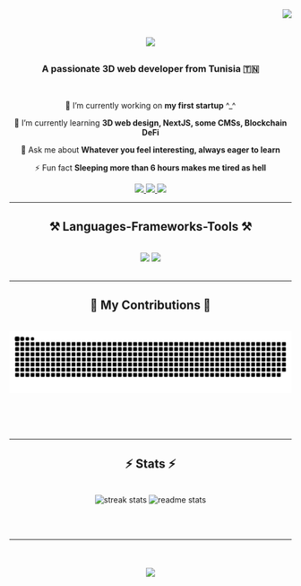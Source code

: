 <img align="right" src="https://visitor-badge.laobi.icu/badge?page_id=Affi-Amine.Affi-Amine" />

<h1 align="center">
    <img src="https://readme-typing-svg.herokuapp.com/?font=Righteous&size=35&center=true&vCenter=true&width=500&height=70&duration=4000&lines=Hi+There!+👋;+I'm+Amine+Mayna+Affi!;" />
</h1>

<h3 align="center">A passionate 3D web developer from Tunisia 🇹🇳</h3>

<br/>

<div align="center">
 
 🔭 I’m currently working on **my first startup** ^_^
 
 🌱 I’m currently learning **3D web design, NextJS, some CMSs, Blockchain DeFi**

💬 Ask me about **Whatever you feel interesting, always eager to learn**

⚡ Fun fact **Sleeping more than 6 hours makes me tired as hell**

 </div>
 
<div align="center"> 
  <a href="mailto:affi.amin.work@gmail.com">
    <img src="https://img.shields.io/badge/Gmail-333333?style=for-the-badge&logo=gmail&logoColor=red" />
  </a>
  <a href="https://linkedin.com/in/Amine-Affi" target="_blank">
    <img src="https://img.shields.io/badge/LinkedIn-0077B5?style=for-the-badge&logo=linkedin&logoColor=white" target="_blank" />
  </a>
  <a href="https://github.com/Affi-Amine" target="_blank">
     <img src="https://img.shields.io/badge/Portfolio-FF5722?style=for-the-badge&logo=todoist&logoColor=white" target="_blank" /> <!-- sqlite, safari, google-chrome are other good icon options -->
  </a>
</div>

 <hr/>
 
<h2 align="center">⚒️ Languages-Frameworks-Tools ⚒️</h2>
<br/>
<div align="center">
    <img src="https://skillicons.dev/icons?i=react,bootstrap,solidity,html,css,vscode,github,figma,tailwind,git,C#" />
    <img src="https://skillicons.dev/icons?i=nodejs,python,javascript,typescript,firebase,mongodb,java,nextjs,mysql,nestjs" /><br>
</div>

<br/>
<hr/>

<div align="center">
  <h2>🐍 My Contributions 🐍</h2>
  <br>
  <img alt="snake eating my contributions" src="https://raw.githubusercontent.com/Affi-Amine/Affi-Amine/output/github-contribution-grid-snake.svg" />
  
  <br/><br/><br/>
</div>

<hr/>

<h2 align="center">⚡ Stats ⚡</h2>
<br>
<div align=center>
  <img width=390 src="https://github-readme-streak-stats-salesp07.vercel.app/?user=Affi-Amine&count_private=true&theme=react&border_radius=10" alt="streak stats""/>
  <img width=390 src="https://github-readme-stats-salesp07.vercel.app/api?username=Affi-Amine&count_private=true&show_icons=true&theme=react&rank_icon=github&border_radius=10" alt="readme stats" />
  <br/>
</div>

<br/><br/>

<hr/>

<h1 align="center">
    <img src="https://readme-typing-svg.herokuapp.com/?font=Righteous&size=35&center=true&vCenter=true&width=500&height=70&duration=4000&lines=I+am+always+open+for+collabs+:);+Contact+me+on+LinkedIn!;" />
</h1>
